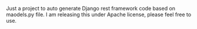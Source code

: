 Just a project to auto generate Django rest framework code based on maodels.py file.
I am releasing this under Apache license, please feel free to use.
